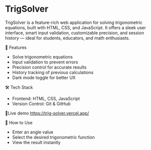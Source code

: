 # TrigSolver
TrigSolver is a feature-rich web application for solving trigonometric equations, built with HTML, CSS, and JavaScript. It offers a sleek user interface, smart input validation, customizable precision, and session history — ideal for students, educators, and math enthusiasts.

🚀 Features
- Solve trigonometric equations
- Input validation to prevent errors
- Precision control for accurate results
- History tracking of previous calculations
- Dark mode toggle for better UX

🛠️ Tech Stack
- Frontend: HTML, CSS, JavaScript
- Version Control: Git & GitHub

🔘Live demo 
https://trig-solver.vercel.app/

📄 How to Use
- Enter an angle value
- Select the desired trigonometric function
- View the result instantly
